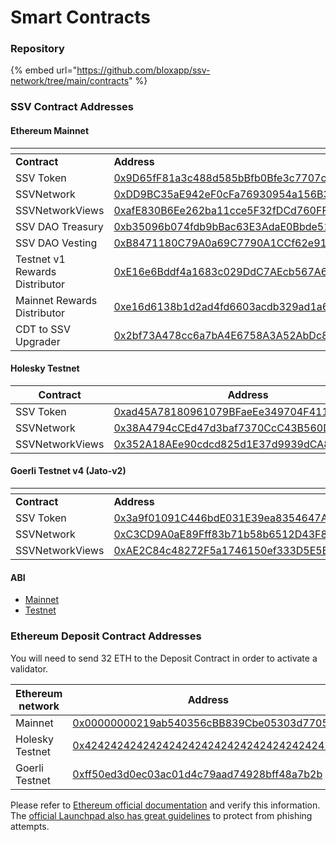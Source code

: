 # Smart Contracts

### Repository <a href="#bhl3qnbkn7py" id="bhl3qnbkn7py"></a>

{% embed url="https://github.com/bloxapp/ssv-network/tree/main/contracts" %}

### SSV Contract Addresses <a href="#bhl3qnbkn7py" id="bhl3qnbkn7py"></a>

#### Ethereum Mainnet

<table data-header-hidden><thead><tr><th width="282"></th><th></th></tr></thead><tbody><tr><td><strong>Contract</strong></td><td><strong>Address</strong></td></tr><tr><td>SSV Token</td><td><a href="https://etherscan.io/address/0x9D65fF81a3c488d585bBfb0Bfe3c7707c7917f54">0x9D65fF81a3c488d585bBfb0Bfe3c7707c7917f54</a></td></tr><tr><td>SSVNetwork</td><td><a href="https://etherscan.io/address/0xDD9BC35aE942eF0cFa76930954a156B3fF30a4E1">0xDD9BC35aE942eF0cFa76930954a156B3fF30a4E1</a></td></tr><tr><td>SSVNetworkViews</td><td><a href="https://etherscan.io/address/0xafE830B6Ee262ba11cce5F32fDCd760FFE6a66e4">0xafE830B6Ee262ba11cce5F32fDCd760FFE6a66e4</a></td></tr><tr><td>SSV DAO Treasury</td><td><a href="https://etherscan.io/address/0xb35096b074fdb9bBac63E3AdaE0Bbde512B2E6b6">0xb35096b074fdb9bBac63E3AdaE0Bbde512B2E6b6</a></td></tr><tr><td>SSV DAO Vesting</td><td><a href="https://etherscan.io/address/0xB8471180C79A0a69C7790A1CCf62e91b3c3559Bf">0xB8471180C79A0a69C7790A1CCf62e91b3c3559Bf</a></td></tr><tr><td>Testnet v1 Rewards Distributor</td><td><a href="https://etherscan.io/address/0xE16e6Bddf4a1683c029DdC7AEcb567A6095e95A6">0xE16e6Bddf4a1683c029DdC7AEcb567A6095e95A6</a></td></tr><tr><td>Mainnet Rewards Distributor</td><td><a href="https://etherscan.io/address/0xe16d6138b1d2ad4fd6603acdb329ad1a6cd26d9f">0xe16d6138b1d2ad4fd6603acdb329ad1a6cd26d9f</a></td></tr><tr><td>CDT to SSV Upgrader</td><td><a href="https://etherscan.io/address/0x2bf73A478cc6a7bA4E6758A3A52AbDc8CDBa735E">0x2bf73A478cc6a7bA4E6758A3A52AbDc8CDBa735E</a></td></tr></tbody></table>

#### Holesky Testnet



<table><thead><tr><th width="283">Contract</th><th>Address</th></tr></thead><tbody><tr><td>SSV Token</td><td><a href="https://holesky.etherscan.io/address/0xad45A78180961079BFaeEe349704F411dfF947C6">0xad45A78180961079BFaeEe349704F411dfF947C6</a></td></tr><tr><td>SSVNetwork</td><td><a href="https://holesky.etherscan.io/address/0x38A4794cCEd47d3baf7370CcC43B560D3a1beEFA">0x38A4794cCEd47d3baf7370CcC43B560D3a1beEFA</a></td></tr><tr><td>SSVNetworkViews</td><td><a href="https://holesky.etherscan.io/address/0x352A18AEe90cdcd825d1E37d9939dCA86C00e281">0x352A18AEe90cdcd825d1E37d9939dCA86C00e281</a></td></tr></tbody></table>

#### Goerli Testnet v4 (Jato-v2)

<table data-header-hidden><thead><tr><th width="281"></th><th></th></tr></thead><tbody><tr><td><strong>Contract</strong></td><td><strong>Address</strong></td></tr><tr><td>SSV Token</td><td><a href="https://goerli.etherscan.io/address/0x3a9f01091C446bdE031E39ea8354647AFef091E7">0x3a9f01091C446bdE031E39ea8354647AFef091E7</a></td></tr><tr><td>SSVNetwork</td><td><a href="https://goerli.etherscan.io/address/0xc3cd9a0ae89fff83b71b58b6512d43f8a41f363d">0xC3CD9A0aE89Fff83b71b58b6512D43F8a41f363D</a></td></tr><tr><td>SSVNetworkViews</td><td><a href="https://goerli.etherscan.io/address/0xAE2C84c48272F5a1746150ef333D5E5B51F68763#readContract">0xAE2C84c48272F5a1746150ef333D5E5B51F68763</a></td></tr></tbody></table>

#### ABI

* [Mainnet](https://github.com/bloxapp/ssv-network/tree/contract-abi/docs/mainnet/v1.1.0/abi)
* [Testnet](https://github.com/bloxapp/ssv-network/tree/contract-abi/docs/testnet/v1.1.0/abi)

### Ethereum Deposit Contract Addresses

You will need to send 32 ETH to the Deposit Contract in order to activate a validator.

<table><thead><tr><th width="274">Ethereum network</th><th>Address</th></tr></thead><tbody><tr><td>Mainnet</td><td><a href="https://etherscan.io/address/0x00000000219ab540356cBB839Cbe05303d7705Fa">0x00000000219ab540356cBB839Cbe05303d7705Fa</a></td></tr><tr><td>Holesky Testnet</td><td><a href="https://holesky.etherscan.io/address/0x4242424242424242424242424242424242424242">0x4242424242424242424242424242424242424242</a></td></tr><tr><td>Goerli Testnet</td><td><a href="https://goerli.etherscan.io/address/0xff50ed3d0ec03ac01d4c79aad74928bff48a7b2b">0xff50ed3d0ec03ac01d4c79aad74928bff48a7b2b</a></td></tr></tbody></table>

Please refer to [Ethereum official documentation](https://ethereum.org/en/staking/deposit-contract/) and verify this information. The [official Launchpad also has great guidelines](https://holesky.launchpad.ethereum.org/) to protect from phishing attempts.

